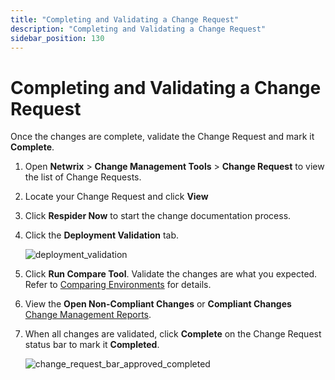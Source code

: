 ```yaml
---
title: "Completing and Validating a Change Request"
description: "Completing and Validating a Change Request"
sidebar_position: 130
---
```


# Completing and Validating a Change Request

Once the changes are complete, validate the Change Request and mark it **Complete**.

1. Open **Netwrix** > **Change Management Tools** > **Change Request** to view the list of
   Change Requests.
2. Locate your Change Request and click **View**
3. Click **Respider Now** to start the change documentation process.
4. Click the **Deployment Validation** tab.

    ![deployment_validation](/images/platgovnetsuite/change_management/deployment_validation.webp)

5. Click **Run Compare Tool**. Validate the changes are what you expected. Refer to
   [Comparing Environments](/docs/platgovnetsuite/changemanagement/comparing_environments.md) for details.
6. View the **Open Non-Compliant Changes** or **Compliant Changes**
   [Change Management Reports](/docs/platgovnetsuite/change_management_reports.md).
7. When all changes are validated, click **Complete** on the Change Request status bar to mark it
   **Completed**.

    ![change_request_bar_approved_completed](/images/platgovnetsuite/change_management/change_request_bar_approved_completed.webp)

